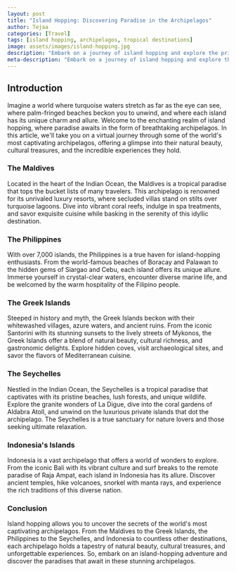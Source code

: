 ```yaml
---
layout: post
title: "Island Hopping: Discovering Paradise in the Archipelagos"
author: Tejaa
categories: [Travel]
tags: [island hopping, archipelagos, tropical destinations]
image: assets/images/island-hopping.jpg
description: "Embark on a journey of island hopping and explore the pristine beauty of the world's most captivating archipelagos. From the turquoise waters of the Maldives to the lush islands of Southeast Asia, these paradises offer a blend of natural wonders, vibrant cultures, and unforgettable experiences."
meta-description: "Embark on a journey of island hopping and explore the pristine beauty of the world's most captivating archipelagos. From the turquoise waters of the Maldives to the lush islands of Southeast Asia, these paradises offer a blend of natural wonders, vibrant cultures, and unforgettable experiences."
---
```


## Introduction

Imagine a world where turquoise waters stretch as far as the eye can see, where palm-fringed beaches beckon you to unwind, and where each island has its unique charm and allure. Welcome to the enchanting realm of island hopping, where paradise awaits in the form of breathtaking archipelagos. In this article, we'll take you on a virtual journey through some of the world's most captivating archipelagos, offering a glimpse into their natural beauty, cultural treasures, and the incredible experiences they hold.

### The Maldives

Located in the heart of the Indian Ocean, the Maldives is a tropical paradise that tops the bucket lists of many travelers. This archipelago is renowned for its unrivaled luxury resorts, where secluded villas stand on stilts over turquoise lagoons. Dive into vibrant coral reefs, indulge in spa treatments, and savor exquisite cuisine while basking in the serenity of this idyllic destination.

### The Philippines

With over 7,000 islands, the Philippines is a true haven for island-hopping enthusiasts. From the world-famous beaches of Boracay and Palawan to the hidden gems of Siargao and Cebu, each island offers its unique allure. Immerse yourself in crystal-clear waters, encounter diverse marine life, and be welcomed by the warm hospitality of the Filipino people.

### The Greek Islands

Steeped in history and myth, the Greek Islands beckon with their whitewashed villages, azure waters, and ancient ruins. From the iconic Santorini with its stunning sunsets to the lively streets of Mykonos, the Greek Islands offer a blend of natural beauty, cultural richness, and gastronomic delights. Explore hidden coves, visit archaeological sites, and savor the flavors of Mediterranean cuisine.

### The Seychelles

Nestled in the Indian Ocean, the Seychelles is a tropical paradise that captivates with its pristine beaches, lush forests, and unique wildlife. Explore the granite wonders of La Digue, dive into the coral gardens of Aldabra Atoll, and unwind on the luxurious private islands that dot the archipelago. The Seychelles is a true sanctuary for nature lovers and those seeking ultimate relaxation.

### Indonesia's Islands

Indonesia is a vast archipelago that offers a world of wonders to explore. From the iconic Bali with its vibrant culture and surf breaks to the remote paradise of Raja Ampat, each island in Indonesia has its allure. Discover ancient temples, hike volcanoes, snorkel with manta rays, and experience the rich traditions of this diverse nation.

### Conclusion

Island hopping allows you to uncover the secrets of the world's most captivating archipelagos. From the Maldives to the Greek Islands, the Philippines to the Seychelles, and Indonesia to countless other destinations, each archipelago holds a tapestry of natural beauty, cultural treasures, and unforgettable experiences. So, embark on an island-hopping adventure and discover the paradises that await in these stunning archipelagos.

